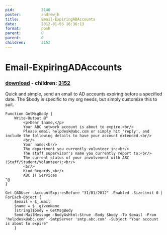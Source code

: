 ```yaml
---
pid:            3140
poster:         andrewjh
title:          Email-ExpiringADAccounts
date:           2012-01-03 16:36:13
format:         posh
parent:         0
parent:         0
children:       3152
---
```


# Email-ExpiringADAccounts

### [download](3140.ps1) - children: [3152](3152.md)

Quick and simple, send an email to AD accounts expiring before a specified date.  The $body is specific to my org needs, but simply customize this to suit.

```posh
Function GetMsgBody {
	Write-Output @"
		<p>Dear $name,</p>
		Your ABC network account is about to expire.<br/>
		Please email helpdesk@abc.com or simply hit 'reply', and include the following details to have your account extended.<br/>
		<br/>
		Your name:<br/>
		The department you currently volunteer in:<br/>
		The staff supervisor's name you currently report to:<br/>
		The current status of your involvement with ABC (Staff/Student/Volunteer):<br/>
		<br/>
		Kind Regards,<br/>
		ABC IT Services
"@
}

Get-QADUser -AccountExpiresBefore "31/01/2012" -Enabled -SizeLimit 0 | ForEach-Object {
	$email = $_.mail
	$name = $_.givenName
	[string]$body = GetMsgBody
	Send-MailMessage -BodyAsHtml:$true -Body $body -To $email -From 'helpdesk@abc.com' -SmtpServer 'smtp.abc.com' -Subject "Your account is about to expire"
	}
```
